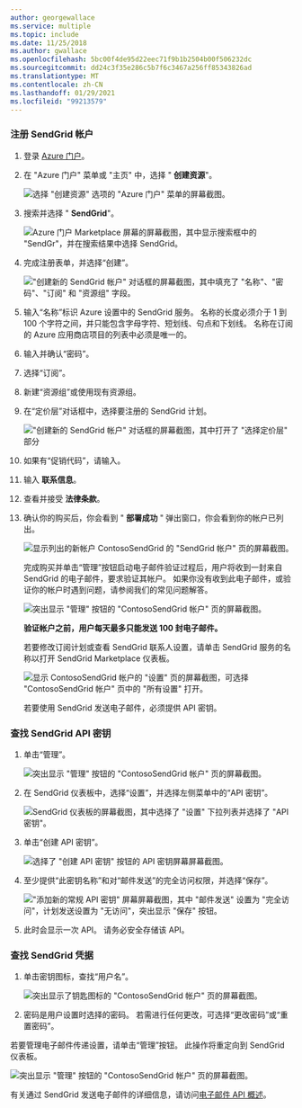 ```yaml
---
author: georgewallace
ms.service: multiple
ms.topic: include
ms.date: 11/25/2018
ms.author: gwallace
ms.openlocfilehash: 5bc00f4de95d22eec71f9b1b2504b00f506232dc
ms.sourcegitcommit: dd24c3f35e286c5b7f6c3467a256ff85343826ad
ms.translationtype: MT
ms.contentlocale: zh-CN
ms.lasthandoff: 01/29/2021
ms.locfileid: "99213579"
---
```

### <a name="to-sign-up-for-a-sendgrid-account"></a>注册 SendGrid 帐户
1. 登录 [Azure 门户][Azure portal]。
2. 在 "Azure 门户" 菜单或 "主页" 中，选择 " **创建资源**"。

    ![选择 "创建资源" 选项的 "Azure 门户" 菜单的屏幕截图。][command-bar-new]
3. 搜索并选择 " **SendGrid**"。

    ![Azure 门户 Marketplace 屏幕的屏幕截图，其中显示搜索框中的 "SendGr"，并在搜索结果中选择 SendGrid。][sendgrid-store]
4. 完成注册表单，并选择“创建”。

    !["创建新的 SendGrid 帐户" 对话框的屏幕截图，其中填充了 "名称"、"密码"、"订阅" 和 "资源组" 字段。][sendgrid-create]
5. 输入“名称”标识 Azure 设置中的 SendGrid 服务。 名称的长度必须介于 1 到 100 个字符之间，并只能包含字母字符、短划线、句点和下划线。 名称在订阅的 Azure 应用商店项目的列表中必须是唯一的。
6. 输入并确认“密码”。
7. 选择“订阅”。
8. 新建“资源组”或使用现有资源组。
9. 在“定价层”对话框中，选择要注册的 SendGrid 计划。

    !["创建新的 SendGrid 帐户" 对话框的屏幕截图，其中打开了 "选择定价层" 部分][sendgrid-pricing]
10. 如果有“促销代码”，请输入。
11. 输入 **联系信息**。
12. 查看并接受 **法律条款**。
13. 确认你的购买后，你会看到 " **部署成功** " 弹出窗口，你会看到你的帐户已列出。

    ![显示列出的新帐户 ContosoSendGrid 的 "SendGrid 帐户" 页的屏幕截图。][all-resources]

    完成购买并单击“管理”按钮启动电子邮件验证过程后，用户将收到一封来自 SendGrid 的电子邮件，要求验证其帐户。 如果你没有收到此电子邮件，或验证你的帐户时遇到问题，请参阅我们的常见问题解答。

    ![突出显示 "管理" 按钮的 "ContosoSendGrid 帐户" 页的屏幕截图。][manage]

    **验证帐户之前，用户每天最多只能发送 100 封电子邮件。**

    若要修改订阅计划或查看 SendGrid 联系人设置，请单击 SendGrid 服务的名称以打开 SendGrid Marketplace 仪表板。

    ![显示 ContosoSendGrid 帐户的 "设置" 页的屏幕截图，可选择 "ContosoSendGrid 帐户" 页中的 "所有设置" 打开。][settings]

    若要使用 SendGrid 发送电子邮件，必须提供 API 密钥。

### <a name="to-find-your-sendgrid-api-key"></a>查找 SendGrid API 密钥
1. 单击“管理”。

    ![突出显示 "管理" 按钮的 "ContosoSendGrid 帐户" 页的屏幕截图。][manage]
2. 在 SendGrid 仪表板中，选择“设置”，并选择左侧菜单中的“API 密钥”。

    ![SendGrid 仪表板的屏幕截图，其中选择了 "设置" 下拉列表并选择了 "API 密钥"。][api-keys]

3. 单击“创建 API 密钥”。

    ![选择了 "创建 API 密钥" 按钮的 API 密钥屏幕屏幕截图。][general-api-key]
4. 至少提供“此密钥名称”和对“邮件发送”的完全访问权限，并选择“保存”。

    !["添加新的常规 API 密钥" 屏幕屏幕截图，其中 "邮件发送" 设置为 "完全访问"，计划发送设置为 "无访问"，突出显示 "保存" 按钮。][access]
5. 此时会显示一次 API。 请务必安全存储该 API。

### <a name="to-find-your-sendgrid-credentials"></a>查找 SendGrid 凭据
1. 单击密钥图标，查找“用户名”。

    ![突出显示了钥匙图标的 "ContosoSendGrid 帐户" 页的屏幕截图。][key]
2. 密码是用户设置时选择的密码。 若需进行任何更改，可选择“更改密码”或“重置密码”。

若要管理电子邮件传递设置，请单击“管理”按钮。 此操作将重定向到 SendGrid 仪表板。

![突出显示 "管理" 按钮的 "ContosoSendGrid 帐户" 页的屏幕截图。][manage]

有关通过 SendGrid 发送电子邮件的详细信息，请访问[电子邮件 API 概述][Email API Overview]。

<!--images-->

[command-bar-new]: ./media/sendgrid-sign-up/new-addon.png
[sendgrid-store]: ./media/sendgrid-sign-up/sendgrid-store.png
[sendgrid-create]: ./media/sendgrid-sign-up/sendgrid-create.png
[sendgrid-pricing]: ./media/sendgrid-sign-up/sendgrid-pricing.png
[all-resources]: ./media/sendgrid-sign-up/all-resources.png
[manage]: ./media/sendgrid-sign-up/manage.png
[settings]: ./media/sendgrid-sign-up/settings.png
[api-keys]: ./media/sendgrid-sign-up/api-keys.png
[general-api-key]: ./media/sendgrid-sign-up/general-api-key.png
[access]: ./media/sendgrid-sign-up/access.png
[key]: ./media/sendgrid-sign-up/key.png

<!--Links-->

[SendGrid Solutions]: https://sendgrid.com/solutions
[Azure portal]: https://portal.azure.com
[SendGrid Getting Started]: http://sendgrid.com/docs
[SendGrid Provisioning Process]: https://support.sendgrid.com/hc/articles/200181628-Why-is-my-account-being-provisioned-
[all APIs]: https://sendgrid.com/docs/API_Reference/index.html
[Email API Overview]: https://sendgrid.com/docs/API_Reference/Web_API_v3/Mail/index.html
